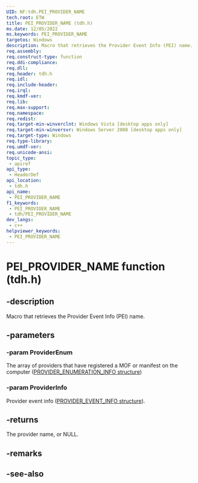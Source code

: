 ```yaml
---
UID: NF:tdh.PEI_PROVIDER_NAME
tech.root: ETW
title: PEI_PROVIDER_NAME (tdh.h)
ms.date: 12/05/2022
ms.keywords: PEI_PROVIDER_NAME
targetos: Windows
description: Macro that retrieves the Provider Event Info (PEI) name.
req.assembly: 
req.construct-type: function
req.ddi-compliance: 
req.dll: 
req.header: tdh.h
req.idl: 
req.include-header: 
req.irql: 
req.kmdf-ver: 
req.lib: 
req.max-support: 
req.namespace: 
req.redist: 
req.target-min-winverclnt: Windows Vista [desktop apps only]
req.target-min-winversvr: Windows Server 2008 [desktop apps only]
req.target-type: Windows
req.type-library: 
req.umdf-ver: 
req.unicode-ansi: 
topic_type:
 - apiref
api_type:
 - HeaderDef
api_location:
 - tdh.h
api_name:
 - PEI_PROVIDER_NAME
f1_keywords:
 - PEI_PROVIDER_NAME
 - tdh/PEI_PROVIDER_NAME
dev_langs:
 - c++
helpviewer_keywords:
 - PEI_PROVIDER_NAME
---
```


# PEI_PROVIDER_NAME function (tdh.h)

## -description

Macro that retrieves the Provider Event Info (PEI) name.

## -parameters

### -param ProviderEnum

The array of providers that have registered a MOF or manifest on the computer ([PROVIDER_ENUMERATION_INFO structure](ns-tdh-provider_enumeration_info.md))

### -param ProviderInfo

Provider event info ([PROVIDER_EVENT_INFO structure](ns-tdh-provider_event_info.md)).

## -returns

The provider name, or NULL.

## -remarks

## -see-also
